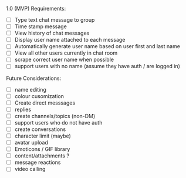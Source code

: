 1.0 (MVP) Requirements:

- [ ] Type text chat message to group
- [ ] Time stamp message
- [ ] View history of chat messages
- [ ] Display user name attached to each message
- [ ] Automatically generate user name based on user first and last name
- [ ] View all other users currently in chat room
- [ ] scrape correct user name when possible
- [ ] support users with no name (assume they have auth / are logged in)

Future Considerations:

- [ ] name editing
- [ ] colour cusomization
- [ ] Create direct messsages
- [ ] replies
- [ ] create channels/topics (non-DM)
- [ ] support users who do not have auth
- [ ] create conversations
- [ ] character limit (maybe)
- [ ] avatar upload
- [ ] Emoticons / GIF library
- [ ] content/attachments ?
- [ ] message reactions
- [ ] video calling
